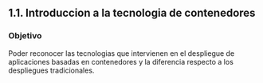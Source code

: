 ## 1.1. Introduccion a la tecnologia de contenedores <a name="1.0"></a>

### Objetivo
Poder reconocer las tecnologias que intervienen en el despliegue de aplicaciones basadas en contenedores y la diferencia respecto a los despliegues tradicionales. 